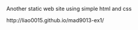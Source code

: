 
<p>Another static web site using simple html and css</p>
<link>http://liao0015.github.io/mad9013-ex1/</link>

